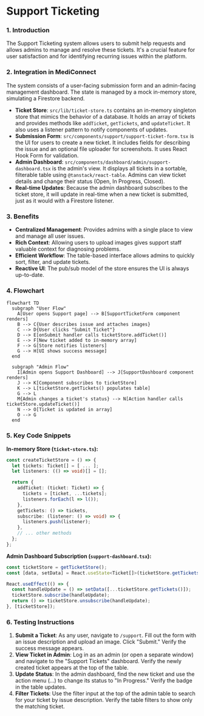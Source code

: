 # Support Ticketing

### 1. Introduction
The Support Ticketing system allows users to submit help requests and allows admins to manage and resolve these tickets. It's a crucial feature for user satisfaction and for identifying recurring issues within the platform.

### 2. Integration in MediConnect
The system consists of a user-facing submission form and an admin-facing management dashboard. The state is managed by a mock in-memory store, simulating a Firestore backend.

- **Ticket Store**: `src/lib/ticket-store.ts` contains an in-memory singleton store that mimics the behavior of a database. It holds an array of tickets and provides methods like `addTicket`, `getTickets`, and `updateTicket`. It also uses a listener pattern to notify components of updates.
- **Submission Form**: `src/components/support/support-ticket-form.tsx` is the UI for users to create a new ticket. It includes fields for describing the issue and an optional file uploader for screenshots. It uses React Hook Form for validation.
- **Admin Dashboard**: `src/components/dashboard/admin/support-dashboard.tsx` is the admin's view. It displays all tickets in a sortable, filterable table using `@tanstack/react-table`. Admins can view ticket details and change their status (Open, In Progress, Closed).
- **Real-time Updates**: Because the admin dashboard subscribes to the ticket store, it will update in real-time when a new ticket is submitted, just as it would with a Firestore listener.

### 3. Benefits
- **Centralized Management**: Provides admins with a single place to view and manage all user issues.
- **Rich Context**: Allowing users to upload images gives support staff valuable context for diagnosing problems.
- **Efficient Workflow**: The table-based interface allows admins to quickly sort, filter, and update tickets.
- **Reactive UI**: The pub/sub model of the store ensures the UI is always up-to-date.

### 4. Flowchart
```mermaid
flowchart TD
  subgraph "User Flow"
    A[User opens Support page] --> B[SupportTicketForm component renders]
    B --> C{User describes issue and attaches images}
    C --> D{User clicks "Submit Ticket"}
    D --> E[onSubmit handler calls ticketStore.addTicket()]
    E --> F[New ticket added to in-memory array]
    F --> G[Store notifies listeners]
    G --> H[UI shows success message]
  end

  subgraph "Admin Flow"
    I[Admin opens Support Dashboard] --> J[SupportDashboard component renders]
    J --> K[Component subscribes to ticketStore]
    K --> L[ticketStore.getTickets() populates table]
    G --> L
    M{Admin changes a ticket's status} --> N[Action handler calls ticketStore.updateTicket()]
    N --> O[Ticket is updated in array]
    O --> G
  end
```

### 5. Key Code Snippets
**In-memory Store (`ticket-store.ts`):**
```typescript
const createTicketStore = () => {
  let tickets: Ticket[] = [ ... ];
  let listeners: (() => void)[] = [];

  return {
    addTicket: (ticket: Ticket) => {
      tickets = [ticket, ...tickets];
      listeners.forEach(l => l());
    },
    getTickets: () => tickets,
    subscribe: (listener: () => void) => {
      listeners.push(listener);
    },
    // ... other methods
  };
};
```

**Admin Dashboard Subscription (`support-dashboard.tsx`):**
```javascript
const ticketStore = getTicketStore();
const [data, setData] = React.useState<Ticket[]>(ticketStore.getTickets());

React.useEffect(() => {
  const handleUpdate = () => setData([...ticketStore.getTickets()]);
  ticketStore.subscribe(handleUpdate);
  return () => ticketStore.unsubscribe(handleUpdate);
}, [ticketStore]);
```

### 6. Testing Instructions
1.  **Submit a Ticket**: As any user, navigate to `/support`. Fill out the form with an issue description and upload an image. Click "Submit." Verify the success message appears.
2.  **View Ticket in Admin**: Log in as an admin (or open a separate window) and navigate to the "Support Tickets" dashboard. Verify the newly created ticket appears at the top of the table.
3.  **Update Status**: In the admin dashboard, find the new ticket and use the action menu (...) to change its status to "In Progress." Verify the badge in the table updates.
4.  **Filter Tickets**: Use the filter input at the top of the admin table to search for your ticket by issue description. Verify the table filters to show only the matching ticket.
